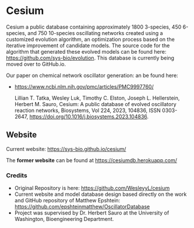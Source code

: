 # Cesium

Cesium a public database containing approximately 1800 3-species, 450 6-species, and 750 10-species oscillating networks created using a customized evolution algorithm, an optimization process based on the iterative improvement of candidate models. The source code for the algorithm that generated these evolved models can be found here: https://github.com/sys-bio/evolution. This database is currently being moved over to GitHub.io. 

Our paper on chemical network oscillator generation: an be found here:
  - https://www.ncbi.nlm.nih.gov/pmc/articles/PMC9997760/

    Lillian T. Tatka, Wesley Luk, Timothy C. Elston, Joseph L. Hellerstein, Herbert M. Sauro, Cesium: A public database of evolved oscillatory reaction networks, Biosystems, Vol 224, 2023, 104836, ISSN 0303-2647, https://doi.org/10.1016/j.biosystems.2023.104836.

## Website
Current website: https://sys-bio.github.io/cesium/

The **former website** can be found at https://cesiumdb.herokuapp.com/


### Credits
- Original Repository is here: https://github.com/WesleyyL/cesium
- Current website and model database design based directly on the work and GitHub repository of Matthew Epshtein: https://github.com/epshteinmatthew/OscillatorDatabase
- Project was supervised by Dr. Herbert Sauro at the University of Washington, Bioengineering Department.




